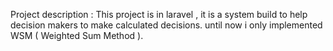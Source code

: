 Project description : This project is in laravel , it is a system build to help decision makers to make calculated decisions.
until now i only implemented WSM ( Weighted Sum Method ).
